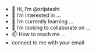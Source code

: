 - 👋 Hi, I’m @srijatasht
- 👀 I’m interested in ...
- 🌱 I’m currently learning ...
- 💞️ I’m looking to collaborate on ...
- 📫 How to reach me ...
- connect to me with your email
  

<!---
srijatasht/srijatasht is a ✨ special ✨ repository because its `README.md` (this file) appears on your GitHub profile.
You can click the Preview link to take a look at your changes.
--->
